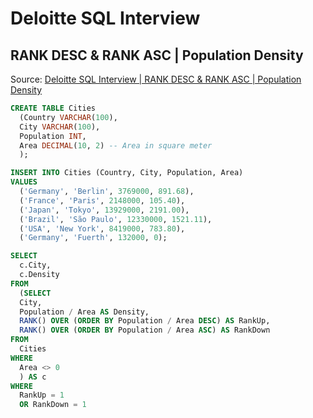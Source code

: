 # Deloitte SQL Interview
## RANK DESC & RANK ASC | Population Density
Source: [Deloitte SQL Interview | RANK DESC & RANK ASC | Population Density](https://www.youtube.com/shorts/ftFSXYOllHI)
```SQL
CREATE TABLE Cities
  (Country VARCHAR(100),
  City VARCHAR(100),
  Population INT,
  Area DECIMAL(10, 2) -- Area in square meter
  );

INSERT INTO Cities (Country, City, Population, Area)
VALUES
  ('Germany', 'Berlin', 3769000, 891.68),
  ('France', 'Paris', 2148000, 105.40),
  ('Japan', 'Tokyo', 13929000, 2191.00),
  ('Brazil', 'São Paulo', 12330000, 1521.11),
  ('USA', 'New York', 8419000, 783.80),
  ('Germany', 'Fuerth', 132000, 0);

SELECT
  c.City,
  c.Density
FROM
  (SELECT
  City,
  Population / Area AS Density,
  RANK() OVER (ORDER BY Population / Area DESC) AS RankUp,
  RANK() OVER (ORDER BY Population / Area ASC) AS RankDown
FROM
  Cities
WHERE
  Area <> 0
  ) AS c
WHERE
  RankUp = 1
  OR RankDown = 1
```
